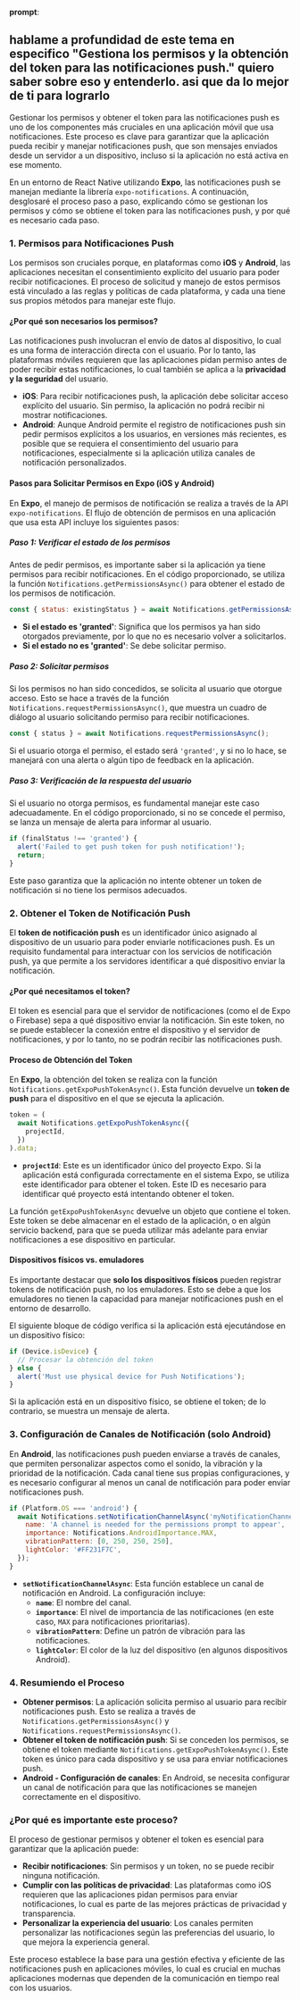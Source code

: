 **prompt**:
## hablame a profundidad de este tema en especifico "Gestiona los permisos y la obtención del token para las notificaciones push." quiero saber sobre eso y entenderlo. asi que da lo mejor de ti para lograrlo

Gestionar los permisos y obtener el token para las notificaciones push es uno de los componentes más cruciales en una aplicación móvil que usa notificaciones. Este proceso es clave para garantizar que la aplicación pueda recibir y manejar notificaciones push, que son mensajes enviados desde un servidor a un dispositivo, incluso si la aplicación no está activa en ese momento.

En un entorno de React Native utilizando **Expo**, las notificaciones push se manejan mediante la librería `expo-notifications`. A continuación, desglosaré el proceso paso a paso, explicando cómo se gestionan los permisos y cómo se obtiene el token para las notificaciones push, y por qué es necesario cada paso.

### 1. **Permisos para Notificaciones Push**

Los permisos son cruciales porque, en plataformas como **iOS** y **Android**, las aplicaciones necesitan el consentimiento explícito del usuario para poder recibir notificaciones. El proceso de solicitud y manejo de estos permisos está vinculado a las reglas y políticas de cada plataforma, y cada una tiene sus propios métodos para manejar este flujo.

#### **¿Por qué son necesarios los permisos?**

Las notificaciones push involucran el envío de datos al dispositivo, lo cual es una forma de interacción directa con el usuario. Por lo tanto, las plataformas móviles requieren que las aplicaciones pidan permiso antes de poder recibir estas notificaciones, lo cual también se aplica a la **privacidad y la seguridad** del usuario.

- **iOS**: Para recibir notificaciones push, la aplicación debe solicitar acceso explícito del usuario. Sin permiso, la aplicación no podrá recibir ni mostrar notificaciones.
- **Android**: Aunque Android permite el registro de notificaciones push sin pedir permisos explícitos a los usuarios, en versiones más recientes, es posible que se requiera el consentimiento del usuario para notificaciones, especialmente si la aplicación utiliza canales de notificación personalizados.

#### **Pasos para Solicitar Permisos en Expo (iOS y Android)**

En **Expo**, el manejo de permisos de notificación se realiza a través de la API `expo-notifications`. El flujo de obtención de permisos en una aplicación que usa esta API incluye los siguientes pasos:

##### **Paso 1: Verificar el estado de los permisos**
Antes de pedir permisos, es importante saber si la aplicación ya tiene permisos para recibir notificaciones. En el código proporcionado, se utiliza la función `Notifications.getPermissionsAsync()` para obtener el estado de los permisos de notificación.

```javascript
const { status: existingStatus } = await Notifications.getPermissionsAsync();
```

- **Si el estado es 'granted'**: Significa que los permisos ya han sido otorgados previamente, por lo que no es necesario volver a solicitarlos.
- **Si el estado no es 'granted'**: Se debe solicitar permiso.

##### **Paso 2: Solicitar permisos**
Si los permisos no han sido concedidos, se solicita al usuario que otorgue acceso. Esto se hace a través de la función `Notifications.requestPermissionsAsync()`, que muestra un cuadro de diálogo al usuario solicitando permiso para recibir notificaciones.

```javascript
const { status } = await Notifications.requestPermissionsAsync();
```

Si el usuario otorga el permiso, el estado será `'granted'`, y si no lo hace, se manejará con una alerta o algún tipo de feedback en la aplicación.

##### **Paso 3: Verificación de la respuesta del usuario**
Si el usuario no otorga permisos, es fundamental manejar este caso adecuadamente. En el código proporcionado, si no se concede el permiso, se lanza un mensaje de alerta para informar al usuario.

```javascript
if (finalStatus !== 'granted') {
  alert('Failed to get push token for push notification!');
  return;
}
```

Este paso garantiza que la aplicación no intente obtener un token de notificación si no tiene los permisos adecuados.

### 2. **Obtener el Token de Notificación Push**

El **token de notificación push** es un identificador único asignado al dispositivo de un usuario para poder enviarle notificaciones push. Es un requisito fundamental para interactuar con los servicios de notificación push, ya que permite a los servidores identificar a qué dispositivo enviar la notificación.

#### **¿Por qué necesitamos el token?**

El token es esencial para que el servidor de notificaciones (como el de Expo o Firebase) sepa a qué dispositivo enviar la notificación. Sin este token, no se puede establecer la conexión entre el dispositivo y el servidor de notificaciones, y por lo tanto, no se podrán recibir las notificaciones push.

#### **Proceso de Obtención del Token**

En **Expo**, la obtención del token se realiza con la función `Notifications.getExpoPushTokenAsync()`. Esta función devuelve un **token de push** para el dispositivo en el que se ejecuta la aplicación.

```javascript
token = (
  await Notifications.getExpoPushTokenAsync({
    projectId,
  })
).data;
```

- **`projectId`**: Este es un identificador único del proyecto Expo. Si la aplicación está configurada correctamente en el sistema Expo, se utiliza este identificador para obtener el token. Este ID es necesario para identificar qué proyecto está intentando obtener el token.

La función `getExpoPushTokenAsync` devuelve un objeto que contiene el token. Este token se debe almacenar en el estado de la aplicación, o en algún servicio backend, para que se pueda utilizar más adelante para enviar notificaciones a ese dispositivo en particular.

#### **Dispositivos físicos vs. emuladores**

Es importante destacar que **solo los dispositivos físicos** pueden registrar tokens de notificación push, no los emuladores. Esto se debe a que los emuladores no tienen la capacidad para manejar notificaciones push en el entorno de desarrollo.

El siguiente bloque de código verifica si la aplicación está ejecutándose en un dispositivo físico:

```javascript
if (Device.isDevice) {
  // Procesar la obtención del token
} else {
  alert('Must use physical device for Push Notifications');
}
```

Si la aplicación está en un dispositivo físico, se obtiene el token; de lo contrario, se muestra un mensaje de alerta.

### 3. **Configuración de Canales de Notificación (solo Android)**

En **Android**, las notificaciones push pueden enviarse a través de canales, que permiten personalizar aspectos como el sonido, la vibración y la prioridad de la notificación. Cada canal tiene sus propias configuraciones, y es necesario configurar al menos un canal de notificación para poder enviar notificaciones push.

```javascript
if (Platform.OS === 'android') {
  await Notifications.setNotificationChannelAsync('myNotificationChannel', {
    name: 'A channel is needed for the permissions prompt to appear',
    importance: Notifications.AndroidImportance.MAX,
    vibrationPattern: [0, 250, 250, 250],
    lightColor: '#FF231F7C',
  });
}
```

- **`setNotificationChannelAsync`**: Esta función establece un canal de notificación en Android. La configuración incluye:
  - **`name`**: El nombre del canal.
  - **`importance`**: El nivel de importancia de las notificaciones (en este caso, `MAX` para notificaciones prioritarias).
  - **`vibrationPattern`**: Define un patrón de vibración para las notificaciones.
  - **`lightColor`**: El color de la luz del dispositivo (en algunos dispositivos Android).

### 4. **Resumiendo el Proceso**

- **Obtener permisos**: La aplicación solicita permiso al usuario para recibir notificaciones push. Esto se realiza a través de `Notifications.getPermissionsAsync()` y `Notifications.requestPermissionsAsync()`.
- **Obtener el token de notificación push**: Si se conceden los permisos, se obtiene el token mediante `Notifications.getExpoPushTokenAsync()`. Este token es único para cada dispositivo y se usa para enviar notificaciones push.
- **Android - Configuración de canales**: En Android, se necesita configurar un canal de notificación para que las notificaciones se manejen correctamente en el dispositivo.

### ¿Por qué es importante este proceso?

El proceso de gestionar permisos y obtener el token es esencial para garantizar que la aplicación puede:
- **Recibir notificaciones**: Sin permisos y un token, no se puede recibir ninguna notificación.
- **Cumplir con las políticas de privacidad**: Las plataformas como iOS requieren que las aplicaciones pidan permisos para enviar notificaciones, lo cual es parte de las mejores prácticas de privacidad y transparencia.
- **Personalizar la experiencia del usuario**: Los canales permiten personalizar las notificaciones según las preferencias del usuario, lo que mejora la experiencia general.

Este proceso establece la base para una gestión efectiva y eficiente de las notificaciones push en aplicaciones móviles, lo cual es crucial en muchas aplicaciones modernas que dependen de la comunicación en tiempo real con los usuarios.
